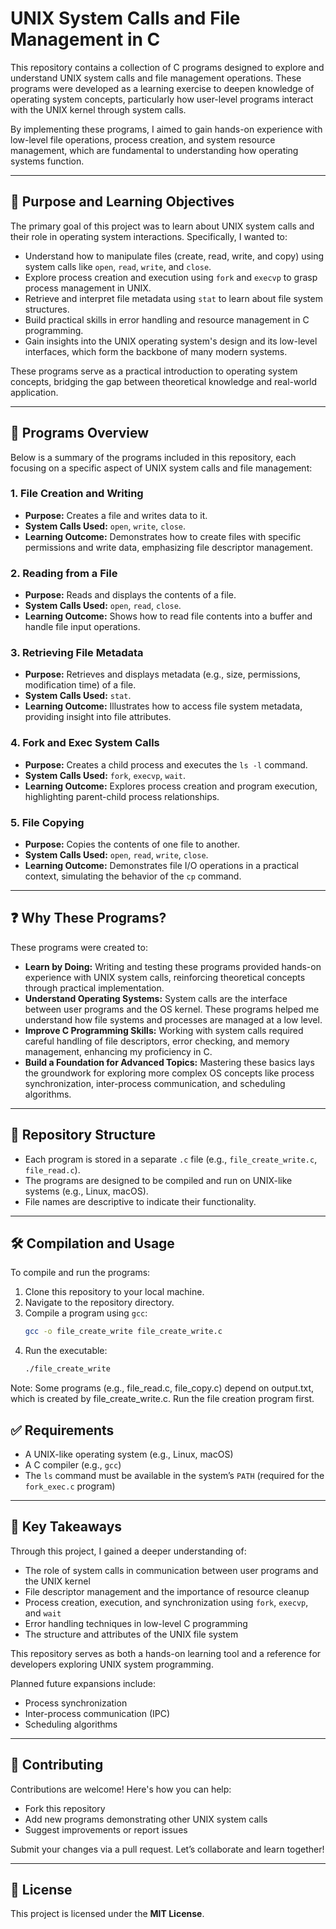 # UNIX System Calls and File Management in C

This repository contains a collection of C programs designed to explore and understand UNIX system calls and file management operations. These programs were developed as a learning exercise to deepen knowledge of operating system concepts, particularly how user-level programs interact with the UNIX kernel through system calls.

By implementing these programs, I aimed to gain hands-on experience with low-level file operations, process creation, and system resource management, which are fundamental to understanding how operating systems function.

---

## 🎯 Purpose and Learning Objectives

The primary goal of this project was to learn about UNIX system calls and their role in operating system interactions. Specifically, I wanted to:

- Understand how to manipulate files (create, read, write, and copy) using system calls like `open`, `read`, `write`, and `close`.
- Explore process creation and execution using `fork` and `execvp` to grasp process management in UNIX.
- Retrieve and interpret file metadata using `stat` to learn about file system structures.
- Build practical skills in error handling and resource management in C programming.
- Gain insights into the UNIX operating system's design and its low-level interfaces, which form the backbone of many modern systems.

These programs serve as a practical introduction to operating system concepts, bridging the gap between theoretical knowledge and real-world application.

---

## 📂 Programs Overview

Below is a summary of the programs included in this repository, each focusing on a specific aspect of UNIX system calls and file management:

### 1. File Creation and Writing
- **Purpose:** Creates a file and writes data to it.  
- **System Calls Used:** `open`, `write`, `close`.  
- **Learning Outcome:** Demonstrates how to create files with specific permissions and write data, emphasizing file descriptor management.

### 2. Reading from a File
- **Purpose:** Reads and displays the contents of a file.  
- **System Calls Used:** `open`, `read`, `close`.  
- **Learning Outcome:** Shows how to read file contents into a buffer and handle file input operations.

### 3. Retrieving File Metadata
- **Purpose:** Retrieves and displays metadata (e.g., size, permissions, modification time) of a file.  
- **System Calls Used:** `stat`.  
- **Learning Outcome:** Illustrates how to access file system metadata, providing insight into file attributes.

### 4. Fork and Exec System Calls
- **Purpose:** Creates a child process and executes the `ls -l` command.  
- **System Calls Used:** `fork`, `execvp`, `wait`.  
- **Learning Outcome:** Explores process creation and program execution, highlighting parent-child process relationships.

### 5. File Copying
- **Purpose:** Copies the contents of one file to another.  
- **System Calls Used:** `open`, `read`, `write`, `close`.  
- **Learning Outcome:** Demonstrates file I/O operations in a practical context, simulating the behavior of the `cp` command.

---

## ❓ Why These Programs?

These programs were created to:

- **Learn by Doing:** Writing and testing these programs provided hands-on experience with UNIX system calls, reinforcing theoretical concepts through practical implementation.
- **Understand Operating Systems:** System calls are the interface between user programs and the OS kernel. These programs helped me understand how file systems and processes are managed at a low level.
- **Improve C Programming Skills:** Working with system calls required careful handling of file descriptors, error checking, and memory management, enhancing my proficiency in C.
- **Build a Foundation for Advanced Topics:** Mastering these basics lays the groundwork for exploring more complex OS concepts like process synchronization, inter-process communication, and scheduling algorithms.

---

## 📁 Repository Structure

- Each program is stored in a separate `.c` file (e.g., `file_create_write.c`, `file_read.c`).
- The programs are designed to be compiled and run on UNIX-like systems (e.g., Linux, macOS).
- File names are descriptive to indicate their functionality.

---

## 🛠️ Compilation and Usage

To compile and run the programs:

1. Clone this repository to your local machine.
2. Navigate to the repository directory.
3. Compile a program using `gcc`:
   ```bash
   gcc -o file_create_write file_create_write.c
    ```
4. Run the executable:
    ```bash
    ./file_create_write
    ```
Note: Some programs (e.g., file_read.c, file_copy.c) depend on output.txt, which is created by file_create_write.c. Run the file creation program first.

## ✅ Requirements

- A UNIX-like operating system (e.g., Linux, macOS)
- A C compiler (e.g., `gcc`)
- The `ls` command must be available in the system’s `PATH` (required for the `fork_exec.c` program)

---

## 📌 Key Takeaways

Through this project, I gained a deeper understanding of:

- The role of system calls in communication between user programs and the UNIX kernel
- File descriptor management and the importance of resource cleanup
- Process creation, execution, and synchronization using `fork`, `execvp`, and `wait`
- Error handling techniques in low-level C programming
- The structure and attributes of the UNIX file system

This repository serves as both a hands-on learning tool and a reference for developers exploring UNIX system programming.

Planned future expansions include:

- Process synchronization
- Inter-process communication (IPC)
- Scheduling algorithms

---

## 🤝 Contributing

Contributions are welcome! Here's how you can help:

- Fork this repository
- Add new programs demonstrating other UNIX system calls
- Suggest improvements or report issues

Submit your changes via a pull request. Let’s collaborate and learn together!

---

## 📝 License

This project is licensed under the **MIT License**.  